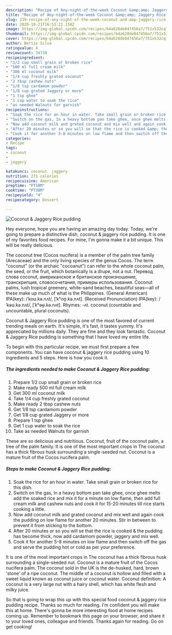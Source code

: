 ```yaml
---
description: "Recipe of Any-night-of-the-week Coconut &amp;amp; Jaggery Rice pudding"
title: "Recipe of Any-night-of-the-week Coconut &amp;amp; Jaggery Rice pudding"
slug: 239-recipe-of-any-night-of-the-week-coconut-and-amp-jaggery-rice-pudding
date: 2020-10-21T16:53:21.150Z
image: https://img-global.cpcdn.com/recipes/b4a628de847456a7/751x532cq70/coconut-jaggery-rice-pudding-recipe-main-photo.jpg
thumbnail: https://img-global.cpcdn.com/recipes/b4a628de847456a7/751x532cq70/coconut-jaggery-rice-pudding-recipe-main-photo.jpg
cover: https://img-global.cpcdn.com/recipes/b4a628de847456a7/751x532cq70/coconut-jaggery-rice-pudding-recipe-main-photo.jpg
author: Bertie Silva
ratingvalue: 4
reviewcount: 34739
recipeingredient:
- "1/2 cup small grain or broken rice"
- "500 ml full cream milk"
- "300 ml coconut milk"
- "1/4 cup freshly grated coconut"
- "2 tbsp cashew nuts"
- "1/8 tsp cardamom powder"
- "1/8 cup grated Jaggery or more"
- "1 tsp ghee"
- "1 cup water to soak the rice"
- "as needed Walnuts for garnish"
recipeinstructions:
- "Soak the rice for an hour in water. Take small grain or broken rice for this dish."
- "Switch on the gas, In a heavy bottom pan take ghee, once ghee melts add the soaked rice and mix it for a minute on low flame, then add full cream milk and cashew nuts and cook it for 15-20 minutes till rice starts cooking a little."
- "Now add coconut milk and grated coconut and mix well and again cook the pudding on low flame for another 20 minutes. Stir in between to prevent it from sticking to the bottom."
- "After 20 minutes or so you will se that the rice is cooked &amp; the pudding has become thick, now add cardamom powder, jaggery and mix well."
- "Cook it for another 5-8 minutes on low flame and then switch off the gas and serve the pudding hot or cold as per your preference."
categories:
- Recipe
tags:
- coconut
- 
- jaggery

katakunci: coconut  jaggery 
nutrition: 271 calories
recipecuisine: American
preptime: "PT18M"
cooktime: "PT38M"
recipeyield: "4"
recipecategory: Dessert

---
```



![Coconut &amp; Jaggery Rice pudding](https://img-global.cpcdn.com/recipes/b4a628de847456a7/751x532cq70/coconut-jaggery-rice-pudding-recipe-main-photo.jpg)

Hey everyone, hope you are having an amazing day today. Today, we're going to prepare a distinctive dish, coconut &amp; jaggery rice pudding. It is one of my favorites food recipes. For mine, I'm gonna make it a bit unique. This will be really delicious.

The coconut tree (Cocos nucifera) is a member of the palm tree family (Arecaceae) and the only living species of the genus Cocos. The term &#34;coconut&#34; (or the archaic &#34;cocoanut&#34;) can refer to the whole coconut palm, the seed, or the fruit, which botanically is a drupe, not a nut. Перевод слова coconut, американское и британское произношение, транскрипция, словосочетания, примеры использования. Coconut palms, lush tropical greenery, white-sand beaches, beautiful seas—all of these make up much of what is the Philippines. (General American) IPA(key): /ˈkoʊ.kə.nʌt/, [ˈkʰoʊ̯.kə.nʌt]. (Received Pronunciation) IPA(key): /ˈkəʊ.kə.nʌt/, [ˈkʰəʉ̯.kə.nʌt]. Rhymes: -ʌt. coconut (countable and uncountable, plural coconuts).

Coconut &amp; Jaggery Rice pudding is one of the most favored of current trending meals on earth. It's simple, it's fast, it tastes yummy. It's appreciated by millions daily. They are fine and they look fantastic. Coconut &amp; Jaggery Rice pudding is something that I have loved my entire life.


To begin with this particular recipe, we must first prepare a few components. You can have coconut &amp; jaggery rice pudding using 10 ingredients and 5 steps. Here is how you cook it.

<!--inarticleads1-->

##### The ingredients needed to make Coconut &amp; Jaggery Rice pudding:

1. Prepare 1/2 cup small grain or broken rice
1. Make ready 500 ml full cream milk
1. Get 300 ml coconut milk
1. Take 1/4 cup freshly grated coconut
1. Make ready 2 tbsp cashew nuts
1. Get 1/8 tsp cardamom powder
1. Get 1/8 cup grated Jaggery or more
1. Prepare 1 tsp ghee
1. Get 1 cup water to soak the rice
1. Take as needed Walnuts for garnish


These are so delicious and nutritious. Coconut, fruit of the coconut palm, a tree of the palm family. It is one of the most important crops in The coconut has a thick fibrous husk surrounding a single-seeded nut. Coconut is a mature fruit of the Cocos nucifera palm. 

<!--inarticleads2-->

##### Steps to make Coconut &amp; Jaggery Rice pudding:

1. Soak the rice for an hour in water. Take small grain or broken rice for this dish.
1. Switch on the gas, In a heavy bottom pan take ghee, once ghee melts add the soaked rice and mix it for a minute on low flame, then add full cream milk and cashew nuts and cook it for 15-20 minutes till rice starts cooking a little.
1. Now add coconut milk and grated coconut and mix well and again cook the pudding on low flame for another 20 minutes. Stir in between to prevent it from sticking to the bottom.
1. After 20 minutes or so you will se that the rice is cooked &amp; the pudding has become thick, now add cardamom powder, jaggery and mix well.
1. Cook it for another 5-8 minutes on low flame and then switch off the gas and serve the pudding hot or cold as per your preference.


It is one of the most important crops in The coconut has a thick fibrous husk surrounding a single-seeded nut. Coconut is a mature fruit of the Cocos nucifera palm. The coconut sold in the UK is the de-husked, hard, brown &#39;stone&#39; of a ripe coconut. The middle of a coconut is hollow and filled with a sweet liquid known as coconut juice or coconut water. Coconut definition: A coconut is a very large nut with a hairy shell, which has white flesh and milky juice. 

So that is going to wrap this up with this special food coconut &amp; jaggery rice pudding recipe. Thanks so much for reading. I'm confident you will make this at home. There's gonna be more interesting food at home recipes coming up. Remember to bookmark this page on your browser, and share it to your loved ones, colleague and friends. Thanks again for reading. Go on get cooking!
